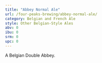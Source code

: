 ```yaml
---
title: "Abbey Normal Ale"
url: /four-peaks-brewing/abbey-normal-ale/
category: Belgian and French Ale
style: Other Belgian-Style Ales
abv: 0
ibu: 0
srm: 0
upc: 0
---
```

A Belgian Double Abbey.
